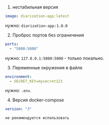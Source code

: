 
1. нестабильная версия
```yaml
image: diarization-app:latest
```

нужно: `diarization-app:1.0.0`

2. Проброс портов без ограничения

```yaml
ports:
  - "5000:5000"
```

нужно: `127.0.0.1:5000:5000` - только локально.


3. Переменные окружения в файле

```yaml
environment:
  - SECRET_KEY=mysecret123
```
нужно:  `.env`.

4. Версия docker-compose
```yml
version: "3"
```

```не рекомендуется использовать```
